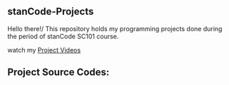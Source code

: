 ## stanCode-Projects
Hello there!/
This repository holds my programming projects done during the period of stanCode SC101 course.

watch my [Project Videos](https://drive.google.com/drive/folders/199X9zVlsyjXf2XIDhFuT6cL7Ehe4etIA?usp=sharing)

## Project Source Codes:
